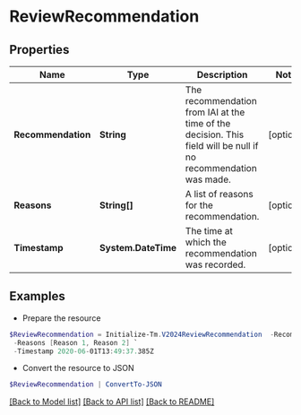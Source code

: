 # ReviewRecommendation
## Properties

Name | Type | Description | Notes
------------ | ------------- | ------------- | -------------
**Recommendation** | **String** | The recommendation from IAI at the time of the decision. This field will be null if no recommendation was made. | [optional] 
**Reasons** | **String[]** | A list of reasons for the recommendation. | [optional] 
**Timestamp** | **System.DateTime** | The time at which the recommendation was recorded. | [optional] 

## Examples

- Prepare the resource
```powershell
$ReviewRecommendation = Initialize-Tm.V2024ReviewRecommendation  -Recommendation null `
 -Reasons [Reason 1, Reason 2] `
 -Timestamp 2020-06-01T13:49:37.385Z
```

- Convert the resource to JSON
```powershell
$ReviewRecommendation | ConvertTo-JSON
```

[[Back to Model list]](../README.md#documentation-for-models) [[Back to API list]](../README.md#documentation-for-api-endpoints) [[Back to README]](../README.md)

